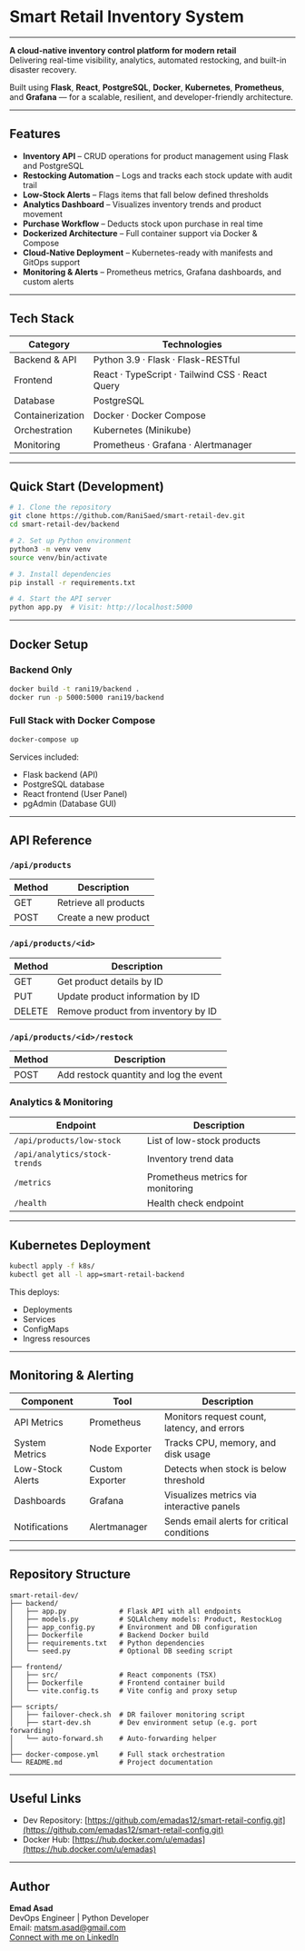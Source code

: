 # Smart Retail Inventory System

---

**A cloud-native inventory control platform for modern retail**  
Delivering real-time visibility, analytics, automated restocking, and built-in disaster recovery.

Built using **Flask**, **React**, **PostgreSQL**, **Docker**, **Kubernetes**, **Prometheus**, and **Grafana** — for a scalable, resilient, and developer-friendly architecture.

---

## Features

- **Inventory API** – CRUD operations for product management using Flask and PostgreSQL  
- **Restocking Automation** – Logs and tracks each stock update with audit trail  
- **Low-Stock Alerts** – Flags items that fall below defined thresholds  
- **Analytics Dashboard** – Visualizes inventory trends and product movement  
- **Purchase Workflow** – Deducts stock upon purchase in real time  
- **Dockerized Architecture** – Full container support via Docker & Compose  
- **Cloud-Native Deployment** – Kubernetes-ready with manifests and GitOps support  
- **Monitoring & Alerts** – Prometheus metrics, Grafana dashboards, and custom alerts

---

## Tech Stack

| Category           | Technologies                                             |
|--------------------|----------------------------------------------------------|
| Backend & API      | Python 3.9 · Flask · Flask-RESTful                       |
| Frontend           | React · TypeScript · Tailwind CSS · React Query          |
| Database           | PostgreSQL                                               |
| Containerization   | Docker · Docker Compose                                  |
| Orchestration      | Kubernetes (Minikube)                                    |
| Monitoring         | Prometheus · Grafana · Alertmanager                      |

---

## Quick Start (Development)

```bash
# 1. Clone the repository
git clone https://github.com/RaniSaed/smart-retail-dev.git
cd smart-retail-dev/backend

# 2. Set up Python environment
python3 -m venv venv
source venv/bin/activate

# 3. Install dependencies
pip install -r requirements.txt

# 4. Start the API server
python app.py  # Visit: http://localhost:5000
```

---

## Docker Setup

### Backend Only

```bash
docker build -t rani19/backend .
docker run -p 5000:5000 rani19/backend
```

### Full Stack with Docker Compose

```bash
docker-compose up
```

Services included:
- Flask backend (API)
- PostgreSQL database
- React frontend (User Panel)
- pgAdmin (Database GUI)

---

## API Reference

### `/api/products`

| Method | Description                       |
|--------|-----------------------------------|
| GET    | Retrieve all products             |
| POST   | Create a new product              |

### `/api/products/<id>`

| Method | Description                          |
|--------|--------------------------------------|
| GET    | Get product details by ID            |
| PUT    | Update product information by ID     |
| DELETE | Remove product from inventory by ID  |

### `/api/products/<id>/restock`

| Method | Description                                |
|--------|--------------------------------------------|
| POST   | Add restock quantity and log the event     |

### Analytics & Monitoring

| Endpoint                      | Description                               |
|-------------------------------|-------------------------------------------|
| `/api/products/low-stock`     | List of low-stock products                |
| `/api/analytics/stock-trends` | Inventory trend data                      |
| `/metrics`                    | Prometheus metrics for monitoring         |
| `/health`                     | Health check endpoint                     |

---

## Kubernetes Deployment

```bash
kubectl apply -f k8s/
kubectl get all -l app=smart-retail-backend
```

This deploys:
- Deployments
- Services
- ConfigMaps
- Ingress resources

---

## Monitoring & Alerting

| Component         | Tool            | Description                                     |
|-------------------|------------------|-------------------------------------------------|
| API Metrics       | Prometheus       | Monitors request count, latency, and errors     |
| System Metrics    | Node Exporter    | Tracks CPU, memory, and disk usage              |
| Low-Stock Alerts  | Custom Exporter  | Detects when stock is below threshold           |
| Dashboards        | Grafana          | Visualizes metrics via interactive panels       |
| Notifications     | Alertmanager     | Sends email alerts for critical conditions      |

---

## Repository Structure

```
smart-retail-dev/
├── backend/
│   ├── app.py             # Flask API with all endpoints
│   ├── models.py          # SQLAlchemy models: Product, RestockLog
│   ├── app_config.py      # Environment and DB configuration
│   ├── Dockerfile         # Backend Docker build
│   ├── requirements.txt   # Python dependencies
│   └── seed.py            # Optional DB seeding script
│
├── frontend/
│   ├── src/               # React components (TSX)
│   ├── Dockerfile         # Frontend container build
│   └── vite.config.ts     # Vite config and proxy setup
│
├── scripts/
│   ├── failover-check.sh  # DR failover monitoring script
│   ├── start-dev.sh       # Dev environment setup (e.g. port forwarding)
│   └── auto-forward.sh    # Auto-forwarding helper
│
├── docker-compose.yml     # Full stack orchestration
└── README.md              # Project documentation
```

---

## Useful Links

- Dev Repository: [https://github.com/emadas12/smart-retail-config.git](https://github.com/emadas12/smart-retail-config.git)  
- Docker Hub: [https://hub.docker.com/u/emadas](https://hub.docker.com/u/emadas)

---

## Author

**Emad Asad**  
DevOps Engineer | Python Developer   
Email: [matsm.asad@gmail.com](mailto:matsm.asad@gmail.com)  
[Connect with me on LinkedIn](https://www.linkedin.com/in/emad-asad-7a3271227)

